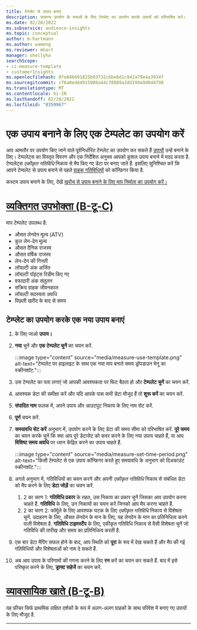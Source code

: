 ```yaml
---
title: टेम्प्लेट से उपाय बनाएं
description: सामान्य उपयोग के मामलों के लिए टेम्प्लेट का उपयोग करके उपायों को परिभाषित करें।
ms.date: 02/28/2022
ms.subservice: audience-insights
ms.topic: conceptual
author: m-hartmann
ms.author: wameng
ms.reviewer: mhart
manager: shellyha
searchScope:
- ci-measure-template
- customerInsights
ms.openlocfilehash: 0fe846691825b93732cbbe6d1c942a79e4a3934f
ms.sourcegitcommit: cf6a0ed44915908a44c70889a2dd199a9d0d4798
ms.translationtype: MT
ms.contentlocale: hi-IN
ms.lasthandoff: 02/28/2022
ms.locfileid: "8359967"
---
```

# <a name="use-a-template-to-build-a-measure"></a>एक उपाय बनाने के लिए एक टेम्पलेट का उपयोग करें

आप आमतौर पर उपयोग किए जाने वाले पूर्वनिर्धारित टेम्प्लेट का उपयोग कर सकते हैं [उपायों](measures.md) उन्हें बनाने के लिए। टेम्पलेट्स का विस्तृत विवरण और एक निर्देशित अनुभव आपको कुशल उपाय बनाने में मदद करता है. टेम्पलेट्स *एकीकृत गतिविधि* निकाय से मैप किए गए डेटा पर बनाए जाते हैं. इसलिए सुनिश्चित करें कि आपने टेम्पलेट से उपाय बनाने से पहले [ग्राहक गतिविधियों](activities.md) को कॉन्फ़िगर किया है.

कस्टम उपाय बनाने के लिए, देखें [खरोंच से उपाय बनाने के लिए माप निर्माता का उपयोग करें।](measure-builder.md)

# <a name="individual-consumers-b-to-c"></a>[व्यक्तिगत उपभोक्ता (B-टू-C)](#tab/b2c)

माप टेम्पलेट उपलब्ध है: 
- औसत लेनदेन मूल्य (ATV)
- कुल लेन-देन मूल्य
- औसत दैनिक राजस्व
- औसत वर्षिक राजस्व
- लेन-देन की गिनती
- लॉयल्टी अंक अर्जित
- लॉयल्टी पॉइंट्स रिडीम किए गए
- वफादारी अंक संतुलन
- सक्रिय ग्राहक जीवनकाल
- लॉयल्टी सदस्यता अवधि
- पिछली खरीद के बाद से समय

## <a name="build-a-new-measure-using-a-template"></a>टेम्प्लेट का उपयोग करके एक नया उपाय बनाएं

1. के लिए जाओ **उपाय।**

1. **नया** चुनें और **एक टेम्पलेट चुनें** का चयन करें.

   :::image type="content" source="media/measure-use-template.png" alt-text="टेम्पलेट पर हाइलाइट के साथ एक नया माप बनाते समय ड्रॉपडाउन मेनू का स्क्रीनशॉट.":::

1. उस टेम्पलेट का पता लगाएं जो आपकी आवश्यकता पर फिट बैठता हो और **टेम्पलेट चुनें** का चयन करें.

1. आवश्यक डेटा की समीक्षा करें और यदि आपके पास सभी डेटा मौजूद हैं तो **शुरू करें** का चयन करें.

1. **संपादित नाम** फलक में, अपने उपाय और आउटपुट निकाय के लिए नाम सेट करें. 

1. **पूर्ण** चयन करें.

1. **समयावधि सेट करें** अनुभाग में, उपयोग करने के लिए डेटा की समय सीमा को परिभाषित करें. **पूरे समय** का चयन करके चुनें कि क्या आप पूरे डेटासेट को कवर करने के लिए नया उपाय चाहते हैं, या आप **विशिष्ट समय अवधि** पर ध्यान केंद्रित करने का उपाय चाहते हैं.

   :::image type="content" source="media/measure-set-time-period.png" alt-text="किसी टेम्पलेट से एक उपाय कॉन्फ़िगर करते हुए समयावधि के अनुभाग को दिअकाउंट स्क्रीनशॉट.":::

1. अगले अनुभाग में, गतिविधियों का चयन करने और अपनी *एकीकृत गतिविधि* निकाय से संबंधित डेटा को मैप करने के लिए **डेटा जोड़ें** का चयन करें.

    1. 2 का चरण 1: **गतिविधि प्रकार** के तहत, उस निकाय का प्रकार चुनें जिसका आप उपयोग करना चाहते हैं. **गतिविधि** के लिए, उन निकायों का चयन करें जिनको आप मैप करना चाहते हैं.
    1. 2 का चरण 2: फॉर्मूले के लिए आवश्यक घटक के लिए *एकीकृत गतिविधि* निकाय से विशेषता चुनें. उदाहरण के लिए, औसत लेनदेन के मान के लिए, यह लेनदेन के मान का प्रतिनिधित्व करने वाली विशेषता है. **गतिविधि टाइमस्टैंप** के लिए, एकीकृत गतिविधि निकाय से वैसी विशेषता चुनें जो गतिविधि की तारीख और समय का प्रतिनिधित्व करती है.
   
1. एक बार डेटा मैपिंग सफल होने के बाद, आप स्थिति को **पूरा** के रूप में देख सकते हैं और मैप की गई गतिविधियों और विशेषताओं को नाम दे सकते हैं.

1. अब आप उपाय के परिणामों की गणना करने के लिए **रन** करें का चयन कर सकते हैं. बाद में इसे परिष्कृत करने के लिए, **ड्राफ्ट सहेजें** का चयन करें.

# <a name="business-accounts-b-to-b"></a>[व्यावसायिक खाते (B-टू-B)](#tab/b2b)

यह फ़ीचर सिर्फ प्राथमिक लक्षित दर्शकों के रूप में अलग-अलग ग्राहकों के साथ परिवेश में बनाए गए उपायों के लिए मौजूद है.

---
